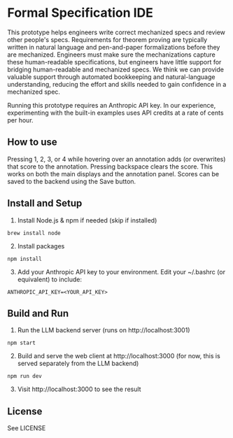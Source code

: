 # Formal Specification IDE

This prototype helps engineers write correct mechanized specs and review other people's specs. Requirements for theorem proving are typically written in natural language and pen-and-paper formalizations before they are mechanized. Engineers must make sure the mechanizations capture these human-readable specifications, but engineers have little support for bridging human-readable and mechanized specs. We think we can provide valuable support through automated bookkeeping and natural-language understanding, reducing the effort and skills needed to gain confidence in a mechanized spec.

Running this prototype requires an Anthropic API key. In our experience, experimenting with the built-in examples uses API credits at a rate of cents per hour.

## How to use


Pressing 1, 2, 3, or 4 while hovering over an annotation adds (or
overwrites) that score to the annotation. Pressing backspace clears
the score. This works on both the main displays and the annotation
panel. Scores can be saved to the backend using the Save button.



## Install and Setup

1. Install Node.js & npm if needed (skip if installed)
```
brew install node
```

2. Install packages
```
npm install
```

3. Add your Anthropic API key to your environment. Edit your ~/.bashrc (or equivalent) to include:
```
ANTHROPIC_API_KEY=<YOUR_API_KEY>
```

## Build and Run

1. Run the LLM backend server (runs on http://localhost:3001)
```
npm start
```

2. Build and serve the web client at http://localhost:3000 (for now, this is served separately from the LLM backend)
```
npm run dev
```

3. Visit http://localhost:3000 to see the result


## License

See LICENSE


